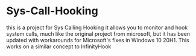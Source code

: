 # Sys-Call-Hooking
this is a project for Sys Calling Hooking it allows you to monitor and hook system calls, much like the original project from microsoft, but it has been updated with workarounds for Microsoft's fixes in Windows 10 20H1. This works on a similar concept to InfinityHook
